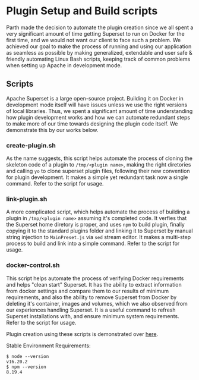 # Plugin Setup and Build scripts

Parth made the decision to automate the plugin creation since we all spent a very significant amount of time getting Superset to run on Docker for the first time, and we would not want our client to face such a problem. We achieved our goal to make the process of running and using our application as seamless as possible by making generalized, extendable and user safe & friendly automating Linux Bash scripts, keeping track of common problems when setting up Apache in development mode.

## Scripts

Apache Superset is a large open-source project. Building it on Docker in development mode itself will have issues unless we use the right versions of local libraries. Thus, we spent a significant amount of time understanding how plugin development works and how we can automate redundant steps to make more of our time towards designing the plugin code itself. We demonstrate this by our works below.

### create-plugin.sh

As the name suggests, this script helps automate the process of cloning the skeleton code of a plugin to `/tmp/<plugin name>`, making the right diretories and calling `yo` to clone superset plugin files, following their new convention for plugin development. It makes a simple yet redundant task now a single command. Refer to the script for usage.

### link-plugin.sh

A more complicated script, which helps automate the process of building a plugin in `/tmp/<plugin name>` assuming it's completed code. It verfies that the Superset home diretory is proper, and uses `npm` to build plugin, finally copying it to the standard plugins folder and linking it to Superset by manual string injection to `MainPreset.js` via `sed` stream editor. It makes a multi-step process to build and link into a simple command. Refer to the script for usage.

### docker-control.sh

This script helps automate the process of verifying Docker requirements and helps "clean start" Superset. It has the ability to extract information from docker settings and compare them to our results of minimum requirements, and also the ability to remove Superset from Docker by deleting it's container, images and volumes, which we also observed from our experiences handling Superset. It is a useful command to refresh Superset installations with, and ensure minimum system requirements. Refer to the script for usage.

Plugin creation using these scripts is demonstrated over [here](https://youtu.be/-FY_9Su2CcA).

Stable Environment Requirements:

```
$ node --version
v16.20.2
$ npm --version
8.19.4
```
